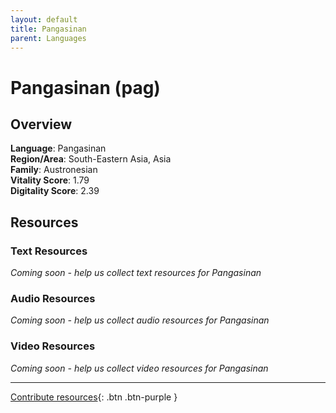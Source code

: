 ```yaml
---
layout: default
title: Pangasinan
parent: Languages
---
```


# Pangasinan (pag)

## Overview

**Language**: Pangasinan  
**Region/Area**: South-Eastern Asia, Asia  
**Family**: Austronesian  
**Vitality Score**: 1.79  
**Digitality Score**: 2.39  

## Resources

### Text Resources
*Coming soon - help us collect text resources for Pangasinan*

### Audio Resources
*Coming soon - help us collect audio resources for Pangasinan*

### Video Resources
*Coming soon - help us collect video resources for Pangasinan*

---

[Contribute resources](https://fairtrain.github.io/){: .btn .btn-purple }
